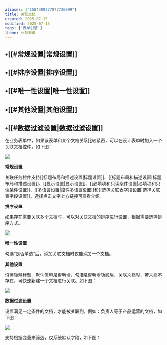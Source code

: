 ```yaml
---
aliases: ["1584389227877736099"]
title: 关联文档
created: 2025-07-15
modified: 2025-07-15
tags: ['表单引擎']
theme: 业务表单
---
```


## •[[#常规设置|常规设置]]

## •[[#排序设置|排序设置]]

## •[[#唯一性设置|唯一性设置]]

## •[[#其他设置|其他设置]]

## •[[#数据过滤设置|数据过滤设置]]

在业务表单中，如果该表单和某个文档关系比较紧密，可以在设计表单时加入一个关联文档控件，如下图：

![](https://myhelpdoc.oss-cn-heyuan.aliyuncs.com/mdimages/3ee83718f3ff57aab62e85e919ecad68.jpg)

**常规设置**

关联任务控件支持[[标题布局和描述设置|标题设置]]、[[标题布局和描述设置|标题布局和描述设置]]、[[显示设置|显示设置]]、[[必填项和只读条件设置|必填项和只读条件设置]]、[[多语言设置|控件多语言设置]]和[[选择关联表字段设置|选择关联表字段设置]]，选择点击文字上方链接可查看介绍。

**排序设置**

如果存在需要关联多个文档时，可以对关联文档的排序进行设置，根据需要选择排序方式。

![](https://myhelpdoc.oss-cn-heyuan.aliyuncs.com/mdimages/b9a9217bba223ffa138babc9289df930.jpg)

**唯一性设置**

勾选“是否单选”后，添加关联文档时仅能添加一个文档。

**其他设置**

设置隐藏标题、默认值和是否新增。勾选是否新增功能后，关联文档时，若文档不存在，可快速新建一个文档进行关联。如下图：

![](https://myhelpdoc.oss-cn-heyuan.aliyuncs.com/mdimages/cc016792d2545455eb2086a1b91789b0.jpg)

**数据过滤设置**

设置满足一定条件的文档，才能被关联到。例如：负责人等于产品运营的文档，如下图：

![](https://myhelpdoc.oss-cn-heyuan.aliyuncs.com/mdimages/a19da54461f6c82d2c065a134c29ed54.jpg)

支持根据变量来筛选，仅系统默认字段，如下图：

